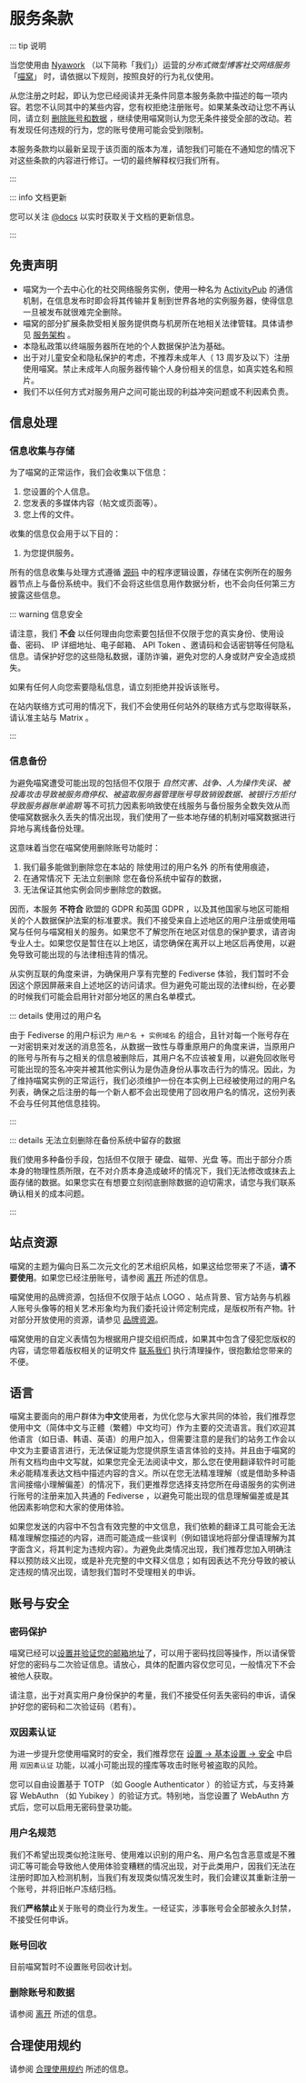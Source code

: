 # 服务条款 <Badge type="tip" text="ToS" vertical="top" />

::: tip 说明

当您使用由 [Nyawork] （以下简称「我们」）运营的*分布式微型博客社交网络服务* 「[喵窝]」 时，请依据以下规则，按照良好的行为礼仪使用。

从您注册之时起，即认为您已经阅读并无条件同意本服务条款中描述的每一项内容。若您不认同其中的某些内容，您有权拒绝注册账号。如果某条改动让您不再认同，请立刻 [删除账号和数据] ，继续使用喵窝则认为您无条件接受全部的改动。若有发现任何违规的行为，您的账号使用可能会受到限制。

本服务条款均以最新呈现于该页面的版本为准，请恕我们可能在不通知您的情况下对这些条款的内容进行修订。一切的最终解释权归我们所有。

:::

::: info 文档更新

您可以关注 [@docs] 以实时获取关于文档的更新信息。

:::

## 免责声明

- 喵窝为一个去中心化的社交网络服务实例，使用一种名为 [ActivityPub] 的通信机制，在信息发布时即会将其传输并复制到世界各地的实例服务器，使得信息一旦被发布就很难完全删除。
- 喵窝的部分扩展条款受相关服务提供商与机房所在地相关法律管辖。具体请参见 [服务架构] 。
- 本隐私政策以终端服务器所在地的个人数据保护法为基础。
- 出于对儿童安全和隐私保护的考虑，不推荐未成年人（ 13 周岁及以下）注册使用喵窝。禁止未成年人向服务器传输个人身份相关的信息，如真实姓名和照片。
- 我们不以任何方式对服务用户之间可能出现的利益冲突问题或不利因素负责。

## 信息处理

### 信息收集与存储

为了喵窝的正常运作，我们会收集以下信息：

1. 您设置的个人信息。
2. 您发表的多媒体内容（帖文或页面等）。
3. 您上传的文件。

收集的信息仅会用于以下目的：

1. 为您提供服务。

所有的信息收集与处理方式遵循 [源码] 中的程序逻辑设置，存储在实例所在的服务器节点上与备份系统中。我们不会将这些信息用作数据分析，也不会向任何第三方披露这些信息。

::: warning 信息安全

请注意，我们 **不会** 以任何理由向您索要包括但不仅限于您的真实身份、使用设备、密码、 IP 详细地址、电子邮箱、 API Token 、邀请码和会话密钥等任何隐私信息。请保护好您的这些隐私数据，谨防诈骗，避免对您的人身或财产安全造成损失。

如果有任何人向您索要隐私信息，请立刻拒绝并投诉该账号。

在站内联络方式可用的情况下，我们不会使用任何站外的联络方式与您取得联系，请认准主站与 Matrix 。

:::

### 信息备份

为避免喵窝遭受可能出现的包括但不仅限于 *自然灾害、战争、人为操作失误、被投毒攻击导致被服务商停权、被盗取服务器管理账号导致销毁数据、被银行方拒付导致服务器账单逾期* 等不可抗力因素影响致使在线服务与备份服务全数失效从而使喵窝数据永久丢失的情况出现，我们使用了一些本地存储的机制对喵窝数据进行异地与离线备份处理。

这意味着当您在喵窝使用删除账号功能时：

1. 我们最多能做到删除您在本站的 除使用过的用户名外 的所有使用痕迹，
2. 在通常情况下 无法立刻删除 您在备份系统中留存的数据，
3. 无法保证其他实例会同步删除您的数据。

因而，本服务 **不符合** 欧盟的 GDPR 和英国 GDPR ，以及其他国家与地区可能相关的个人数据保护法案的标准要求。我们不接受来自上述地区的用户注册或使用喵窝与任何与喵窝相关的服务。如果您不了解您所在地区对信息的保护要求，请咨询专业人士。如果您仅是暂住在以上地区，请您确保在离开以上地区后再使用，以避免导致可能出现的与法律相违背的情况。

从实例互联的角度来讲，为确保用户享有完整的 Fediverse 体验，我们暂时不会因这个原因屏蔽来自上述地区的访问请求。但为避免可能出现的法律纠纷，在必要的时候我们可能会启用针对部分地区的黑白名单模式。

::: details 使用过的用户名

由于 Fediverse 的用户标识为 `用户名 + 实例域名` 的组合，且针对每一个账号存在一对密钥来对发送的消息签名，从数据一致性与尊重原用户的角度来讲，当原用户的账号与所有与之相关的信息被删除后，其用户名不应该被复用，以避免回收账号可能出现的签名冲突并被其他实例认为是伪造身份从事攻击行为的情况。因此，为了维持喵窝实例的正常运行，我们必须维护一份在本实例上已经被使用过的用户名列表，确保之后注册的每一个新人都不会出现使用了回收用户名的情况，这份列表不会与任何其他信息挂钩。

:::

::: details 无法立刻删除在备份系统中留存的数据

我们使用多种备份手段，包括但不仅限于 硬盘、磁带、光盘 等。而出于部分介质本身的物理性质所限，在不对介质本身造成破坏的情况下，我们无法修改或抹去上面存储的数据。如果您实在有想要立刻彻底删除数据的迫切需求，请您与我们联系确认相关的成本问题。

:::

## 站点资源

喵窝的主题为偏向日系二次元文化的艺术组织风格，如果这给您带来了不适，**请不要使用**。如果您已经注册账号，请参阅 [离开] 所述的信息。

喵窝使用的品牌资源，包括但不仅限于站点 LOGO 、站点背景、官方站务与机器人账号头像等的相关艺术形象均为我们委托设计师定制完成，是版权所有产物。针对部分开放使用的资源，请参见 [品牌资源]。

喵窝使用的自定义表情包为根据用户提交组织而成，如果其中包含了侵犯您版权的内容，请您带着版权相关的证明文件 [联系我们] 执行清理操作，很抱歉给您带来的不便。

## 语言

喵窝主要面向的用户群体为**中文**使用者，为优化您与大家共同的体验，我们推荐您使用中文（简体中文与正體（繁體）中文均可）作为主要的交流语言。我们欢迎其他语言（如日语、韩语、英语）的用户加入，但需要注意的是我们的站务工作会以中文为主要语言进行，无法保证能为您提供原生语言体验的支持。并且由于喵窝的所有文档均由中文写就，如果您完全无法阅读中文，那么您在使用翻译软件时可能未必能精准表达文档中描述内容的含义。所以在您无法精准理解（或是借助多种语言间接缩小理解偏差）的情况下，我们更推荐您选择支持您所在母语服务的实例进行账号的注册来加入共通的 Fediverse ，以避免可能出现的信息理解偏差或是其他因素影响您和大家的使用体验。

如果您发送的内容中不包含有效完整的中文信息，我们依赖的翻译工具可能会无法精准理解您描述的内容，进而可能造成一些误判（例如错误地将部分俚语理解为其字面含义，将其判定为违规内容）。为避免此类情况出现，我们推荐您加入明确注释以预防歧义出现，或是补充完整的中文释义信息；如有因表达不充分导致的被认定违规的情况出现，请恕我们暂时不受理相关的申诉。

## 账号与安全

### 密码保护

喵窝已经可以[设置并验证您的邮箱地址]了，可以用于密码找回等操作，所以请保管好您的密码与二次验证信息。请放心，具体的配置内容仅您可见，一般情况下不会被他人获取。

请注意，出于对真实用户身份保护的考量，我们不接受任何丢失密码的申诉，请保护好您的密码和二次验证码（若有）。

### 双因素认证

为进一步提升您使用喵窝时的安全，我们推荐您在 [设置 -> 基本设置 -> 安全] 中启用 `双因素认证` 功能，以减小可能出现的撞库等攻击时账号被盗取的风险。

您可以自由设置基于 TOTP （如 Google Authenticator ）的验证方式，与支持兼容 WebAuthn （如 Yubikey ）的验证方式。特别地，当您设置了 WebAuthn 方式后，您可以启用无密码登录功能。

### 用户名规范

我们不希望出现类似抢注账号、使用难以识别的用户名、用户名包含恶意或是不雅词汇等可能会导致他人使用体验变糟糕的情况出现，对于此类用户，因我们无法在注册时即加入检测机制，当我们有发现类似情况发生时，我们会建议其重新注册一个账号，并将旧帐户冻结归档。

我们**严格禁止**关于账号的商业行为发生。一经证实，涉事账号会全部被永久封禁，不接受任何申诉。

### 账号回收

目前喵窝暂时不设置账号回收计划。

### 删除账号和数据

请参阅 [离开] 所述的信息。

## 合理使用规约

请参阅 [合理使用规约] 所述的信息。


[Nyawork]: https://nya.work
[喵窝]: https://nya.one
[@docs]: https://nya.one/@docs
[删除账号和数据]: #删除账号和数据
[ActivityPub]: https://activitypub.rocks
[源码]: https://github.com/nyaone/misskey
[合理使用规约]: /aup/
[基于 Misskey 平台的周边生态开发]: /develop/peripheral/
[Nyawork 的隐私政策]: https://nya.work/privacy
[离开]: /leave/
[联系我们]: /contact/
[品牌资源]: /brand-assets/
[设置并验证您的邮箱地址]: https://nya.one/settings/email
[设置 -> 基本设置 -> 安全]: https://nya.one/settings/security
[服务架构]: /service-structure/
